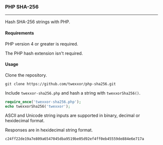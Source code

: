 ### PHP SHA-256
___

Hash SHA-256 strings with PHP.

#### Requirements

PHP version 4 or greater is required.

The PHP hash extension isn't required.

#### Usage

Clone the repository.

``` console
git clone https://github.com/twexxor/php-sha256.git
```

Include `twexxor-sha256.php` and hash a string with `twexxorSha256()`.

``` php
require_once('twexxor-sha256.php');
echo twexxorSha256('twexxor');
```

ASCII and Unicode string inputs are supported in binary, decimal or hexidecimal format.

Responses are in hexidecimal string format.

``` console
c24ff22de19a7e809a6547045dba9519be05d92ef4ff0eb45559de884e6e717a
```
